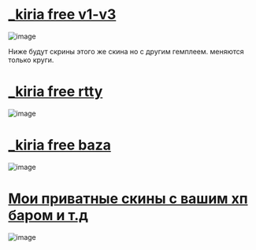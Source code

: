 # [_kiria free v1-v3](https://t.me/osukiria/53)
![image](https://github.com/user-attachments/assets/758ae6fb-507c-43bb-84d1-b7cfd3ef2ad8)

Ниже будут скрины этого же скина но с другим гемплеем. меняются только круги.

# [_kiria free rtty](https://t.me/osukiria/295)
![image](https://sun9-42.userapi.com/impg/MBoJbac4QZMuFHvxS4unoFyBrrr2qWzp4iCvUA/klHsocIF5zQ.jpg?size=1920x1080&quality=95&sign=d3e05eb4505b865f257d148d5960b12c&type=album)

# [_kiria free baza](https://t.me/osukiria/251)
![image](https://sun9-57.userapi.com/impg/DRk3tnkxNzZrFKPA_cTzFg-ZvA1kM_rp5DhmEQ/rJlynCHIt1c.jpg?size=1920x1080&quality=95&sign=fb9c1de56d669933df82b713ac92a47a&type=album) 

# [Мои приватные скины с вашим хп баром и т.д](https://vk.com/uslugi-160336784?section=section&section_id=HUkaVBkGW1RwRwcDWVg2)
![image](https://sun9-55.userapi.com/impg/wCemynhpeKWCpMqhe83afHMRC5gdopzstRlz3w/P-rSWUmSkvs.jpg?size=772x867&quality=95&sign=5c3e2526135d7fbb20c9aec8c288067c&type=album)
